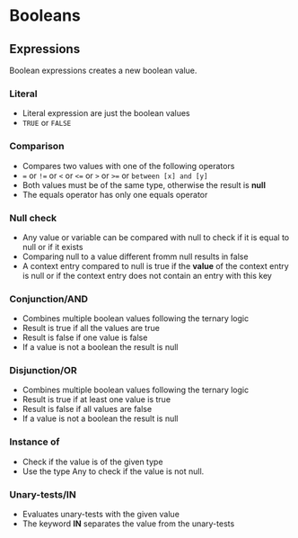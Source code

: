 # Booleans

## Expressions
    
Boolean expressions creates a new boolean value.

### Literal
- Literal expression are just the boolean values
- ``TRUE`` or ``FALSE``

### Comparison
- Compares two values with one of the following operators
- ``=`` or ``!=`` or ``<`` or ``<=`` or ``>`` or ``>=`` or ``between [x] and [y]``
- Both values must be of the same type, otherwise the result is **null**
- The equals operator has only one equals operator

### Null check
- Any value or variable can be compared with null to check if it is equal to null or if it exists
- Comparing null to a value different fromm null results in false
- A context entry compared to null  is true if the **value** of the context entry is null or if the context entry does not
contain an entry with this key

### Conjunction/AND
- Combines multiple boolean values following the ternary logic
- Result is true if all the values are true
- Result is false if one value is false
- If a value is not a boolean the result is null

### Disjunction/OR
- Combines multiple boolean values following the ternary logic
- Result is true if at least one value is true
- Result is false if all values are false
- If a value is not a boolean the result is null

### Instance of
- Check if the value is of the given type
- Use the type Any to check if the value is not null.

### Unary-tests/IN
- Evaluates unary-tests with the given value
- The keyword **IN** separates the value from the unary-tests 